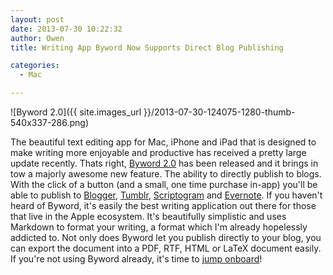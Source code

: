 ```yaml
---
layout: post
date: 2013-07-30 10:22:32
author: Owen
title: Writing App Byword Now Supports Direct Blog Publishing

categories:
  - Mac

---
```


![Byword 2.0]({{ site.images_url }}/2013-07-30-124075-1280-thumb-540x337-286.png)

The beautiful text editing app for Mac, iPhone and iPad that is designed to make writing more enjoyable and productive has received a pretty large update recently.
Thats right, [Byword 2.0](http://bywordapp.com/) has been released and it brings in tow a majorly awesome new feature. The ability to directly publish to blogs. With the click of a button (and a small, one time purchase in-app) you'll be able to publish to [Blogger](https://iwantmyname.com/features/applications/custom-domain-apps/blogs/blogger-blogspot-free-blog-with-own-url), [Tumblr](https://iwantmyname.com/features/applications/custom-domain-apps/blogs/tumblr-tumblelog-easy-blog-with-own-url), [Scriptogram](https://iwantmyname.com/services/blog-hosting/scriptogr.am-custom-domain) and [Evernote](http://evernote.com). 
If you haven't heard of Byword, it's easily the best writing application out there for those that live in the Apple ecosystem. It's beautifully simplistic and uses Markdown to format your writing, a format which I'm already hopelessly addicted to. 
Not only does Byword let you publish directly to your blog, you can export the document into a PDF, RTF, HTML or LaTeX document easily. If you're not using Byword already, it's time to [jump onboard](https://itunes.apple.com/us/app/byword/id420212497?mt=12&ign-mpt=uo%3D4)! 
